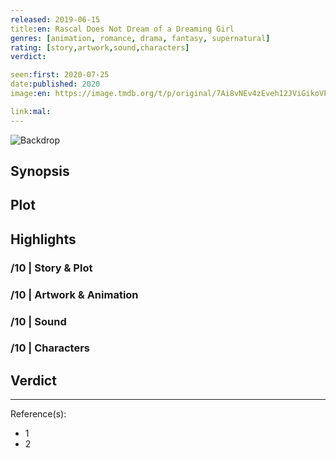 ```yaml
---
released: 2019-06-15
title:en: Rascal Does Not Dream of a Dreaming Girl
genres: [animation, romance, drama, fantasy, supernatural]
rating: [story,artwork,sound,characters]
verdict:

seen:first: 2020-07-25
date:published: 2020
image:en: https://image.tmdb.org/t/p/original/7Ai8vNEv4zEveh12JViGikoVPVV.jpg

link:mal:
---
```


![Backdrop]()

## Synopsis

## Plot

## Highlights

### /10 | Story & Plot

### /10 | Artwork & Animation

### /10 | Sound

### /10 | Characters

## Verdict

<!-- SPOILERS -->

<!-- CLOSING -->

---
Reference(s):

- 1
- 2
